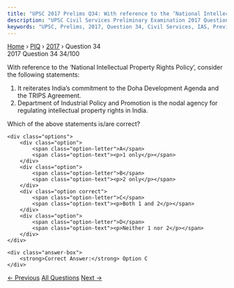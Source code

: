 ```yaml
---
title: "UPSC 2017 Prelims Q34: With reference to the ‘National Intellectual Property Rights..."
description: "UPSC Civil Services Preliminary Examination 2017 Question 34 with options and answer"
keywords: "UPSC, Prelims, 2017, Question 34, Civil Services, IAS, Previous Year Questions"
---
```


<nav class="breadcrumb">
    <a href="../../">Home</a>
    <span>›</span>
    <a href="../">PIQ</a>
    <span>›</span>
    <a href="./">2017</a>
    <span>›</span>
    <span>Question 34</span>
</nav>

<div class="question-header">
    <div class="question-meta">
        <span class="year-badge">2017</span>
        <span class="question-number">Question 34</span>
        <span class="progress">34/100</span>
    </div>
    <div class="progress-bar">
        <div class="progress-fill" style="width: 34.0%"></div>
    </div>
</div>

<div class="question-content">
    <div class="question-text">
        <p>With reference to the ‘National Intellectual Property Rights Policy’, consider<br />
the following statements:</p>
<ol>
<li>It reiterates India’s commitment to the Doha Development Agenda and the TRIPS Agreement.</li>
<li>Department of Industrial Policy and Promotion is the nodal agency for regulating intellectual property rights in India.</li>
</ol>
<p>Which of the above statements is/are correct?</p>
    </div>
    
    <div class="options">
        <div class="option">
            <span class="option-letter">A</span>
            <span class="option-text"><p>1 only</p></span>
        </div>
        <div class="option">
            <span class="option-letter">B</span>
            <span class="option-text"><p>2 only</p></span>
        </div>
        <div class="option correct">
            <span class="option-letter">C</span>
            <span class="option-text"><p>Both 1 and 2</p></span>
        </div>
        <div class="option">
            <span class="option-letter">D</span>
            <span class="option-text"><p>Neither 1 nor 2</p></span>
        </div>
    </div>

    <div class="answer-box">
        <strong>Correct Answer:</strong> Option C
    </div>
</div>

<div class="question-nav">
    <a href="../q033-what-isare-the-advantageadvantages-of-implementing/" class="nav-btn prev">← Previous</a>
    <a href="../" class="nav-btn center">All Questions</a>
    <a href="../q035-according-to-the-wildlife-protection-act-1972-whic/" class="nav-btn next">Next →</a>
</div>
